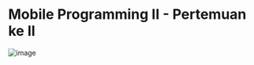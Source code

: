 # Mobile Programming II - Pertemuan ke II
![image](https://github.com/user-attachments/assets/96c5ee38-d125-459d-b8b4-c07a757468af)
